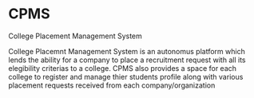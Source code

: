 # CPMS
College Placement Management System

College Placemnt Management System is an autonomus platform which lends the ability for a company to place a recruitment request with all its elegibility criterias to a college. CPMS also provides a space for each college to register and manage thier students profile along with various placement requests received from each company/organization 
